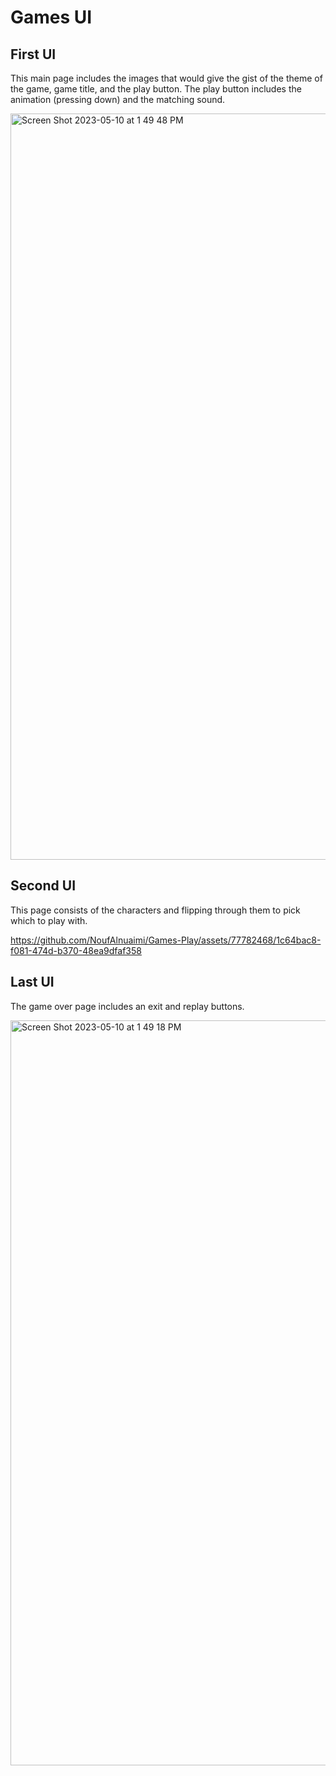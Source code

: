 # Games UI

## First UI 
This main page includes the images that would give the gist of the theme of the game, game title, and the play button. The play button includes the animation (pressing down) and the matching sound.


<img width="1194" alt="Screen Shot 2023-05-10 at 1 49 48 PM" src="https://github.com/NoufAlnuaimi/Games-Play/assets/77782468/8f3227d5-4d4e-499e-898c-90d2cf4d3a18">


## Second UI
This page consists of the characters and flipping through them to pick which to play with.





https://github.com/NoufAlnuaimi/Games-Play/assets/77782468/1c64bac8-f081-474d-b370-48ea9dfaf358





## Last UI 
The game over page includes an exit and replay buttons.

<img width="1192" alt="Screen Shot 2023-05-10 at 1 49 18 PM" src="https://github.com/NoufAlnuaimi/Games-Play/assets/77782468/c524dd3d-be7b-44d8-bea8-8e18d3aa113c">


